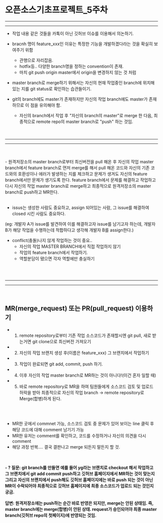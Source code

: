 # 오픈소스기초프로젝트_5주차

<hr />
<hr />

- 작업 내용 같은 것들을 카톡이 아닌 깃허브 이슈를 이용해서 의논하기.

- bracnh 명이 feature_xxx인 이유는 특정한 기능을 개발하겠다라는 것을 확실히 보여주기 위함
    - 관행으로 자리잡음.
    - hotfix등.. 다양한 branch명을 정하는 convention이 존재.
    - 마치 git push origin master에서 origin을 변경하지 않는 것 처럼
    

- master branch로 merge하기 위해서는 자신의 현재 작업중인 branch에 위치해있는 지를 git status로 확인하는 습관들이기.

- git의 branch에도 master가 존재하지만 자신의 작업 branch에도 master가 존재하므로 이 점을 유의해야 함.
    - 자신의 branch에서 작업 후 "자신의 branch의 master"로 merge 한 다음, 최종적으로 remote repo의 master branch로 "push" 하는 것임.

    <br >
    <br>

<hr />
<hr />

<br >
<br >
- 원격저장소의 master branch로부터 최신버전을 pull 해온 후 자신의 작업 master branch에서 feature branch로 먼저 merge를 해서 pull 해온 코드와 자신의 기존 코드와의 호환성이나 에러가 발생하는 지를 체크하고 문제가 생겨도 자신의 feature branch에서만 문제가 생기도록 한다. feature branch에서 문제를 해결하고 작업하고 다시 자신의 작업 master branch로 merge하고 최종적으로 원격저장소의 master branch로 push하고 MR한다.


<br >
<br >


- issus는 생성한 사람도 중요하고, assign 되어있는 사람, 그 issue를 해결하여 closed 시킨 사람도 중요하다.

(eg: 개발자 A가 issue를 발견하여 이를 해결하고자 issue를 남기고자 하는데, 개발자 B가 해당 작업을 수행하는데 적합하다고 생각해 개발자 B를 assign한다.)

- conflict(충돌)나지 않게 작업하는 것이 중요.. 
    - 자신의 작업 MASTER BRANCH에서 직접 작업하지 않기
    - 작업의 feature branch에서 작업하기.
    - 역할분담이 됐으면 각자 역할에만 충실하기
    
<br >
<br >
<hr />
<hr />

<br >



## MR(merge_request) 또는 PR(pull_request) 이용하기

- 1. remote repository로부터 기존 작업 소스코드가 존재할시엔 git pull, 새로 받는거면 git clone으로 최신버전 가져오기
- 2. 자신의 작업 브랜치 생성 후(이름은 feature_xxx) 그 브랜치에서 작업하기
- 3. 작업이 완료되면 git add, commit, push 하기.
- 4. 이후 자신의 작업 master branch로 MR하는 것이 아니다!(이건 혼자 일할 때)
- 5. 바로 remote repository로 MR을 하여 팀원들에게 소스코드 검토 및 업로드 허락을 받아 최종적으로 자신의 작업 branch -> remote repository로 Merge(합병)하게 된다.

<br >
<br >

- MR한 곳에서 commnet 가능, 소스코드 검토 중 문제가 있어 보이는 line 클릭 후 해당 코드에 대해 comment 남기기 가능
- MR한 유저는 comment를 확인하고, 코드를 수정하거나 자신의 의견을 다시 comment 
- 해당 과정 반복.... 결국 결판나고 merge 되든지 말든지 할 것.

<br >
<br >
<b>
- ? 질문: git branch를 만들면 예를 들어 yg라는 브랜치로 checkout 해서 작업하고 
그 브랜치에서 git add commit push하고 깃허브 홈페이지에서 MR하는 것이 맞는지
그리고 자신의 브랜치에서 push해도 깃허브 홈페이지에는 바로 push 되는 것이 아닌 MR이 수락되어야
최종적으로 깃허브 홈페이지에 최종 소스코드가 업로드 되는 것인지 궁금.
</b>
<br >
<br >

<b>
답변: 원격저장소에는 push하는 순간 바로 반영은 되지만, merge는 안된 상태임. 즉, master branch에는 merge(합병)이 안된 상태. request가 승인되어야 최종 master branch(깃허브 repo의 첫페이지)에 반영되는 것임.
</b>